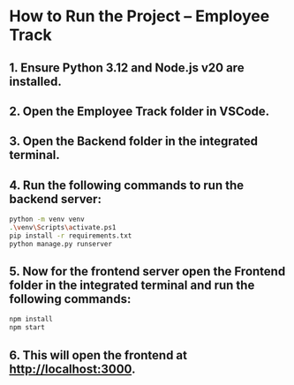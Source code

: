 
# How to Run the Project – Employee Track

## 1. Ensure Python 3.12 and Node.js v20 are installed.

## 2. Open the Employee Track folder in VSCode.

## 3. Open the Backend folder in the integrated terminal.

## 4. Run the following commands to run the backend server:

```bash
python -m venv venv
.\venv\Scripts\activate.ps1
pip install -r requirements.txt
python manage.py runserver
```

## 5. Now for the frontend server open the Frontend folder in the integrated terminal and run the following commands:

```bash
npm install
npm start
```

## 6. This will open the frontend at [http://localhost:3000](http://localhost:3000).
